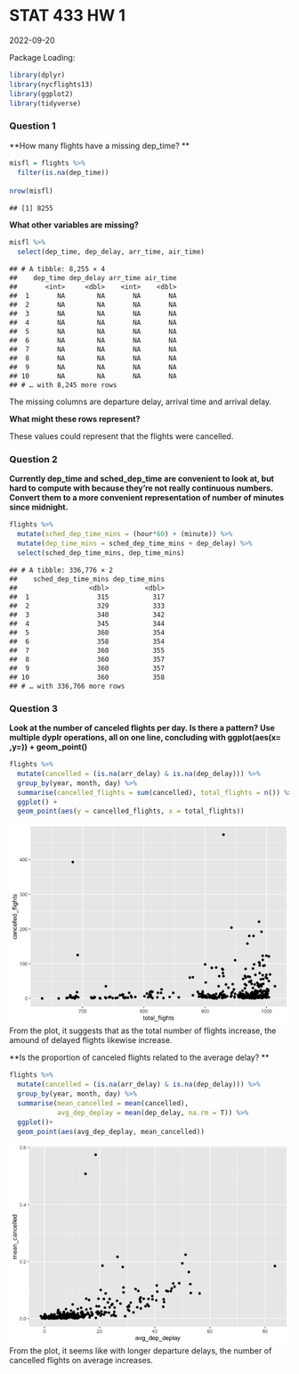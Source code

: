 STAT 433 HW 1
================
2022-09-20

Package Loading:

``` r
library(dplyr)
library(nycflights13)
library(ggplot2)
library(tidyverse)
```

### Question 1

**How many flights have a missing dep_time? **

``` r
misfl = flights %>%
  filter(is.na(dep_time))

nrow(misfl)
```

    ## [1] 8255

**What other variables are missing?**

``` r
misfl %>%
  select(dep_time, dep_delay, arr_time, air_time)
```

    ## # A tibble: 8,255 × 4
    ##    dep_time dep_delay arr_time air_time
    ##       <int>     <dbl>    <int>    <dbl>
    ##  1       NA        NA       NA       NA
    ##  2       NA        NA       NA       NA
    ##  3       NA        NA       NA       NA
    ##  4       NA        NA       NA       NA
    ##  5       NA        NA       NA       NA
    ##  6       NA        NA       NA       NA
    ##  7       NA        NA       NA       NA
    ##  8       NA        NA       NA       NA
    ##  9       NA        NA       NA       NA
    ## 10       NA        NA       NA       NA
    ## # … with 8,245 more rows

The missing columns are departure delay, arrival time and arrival delay.

**What might these rows represent?**

These values could represent that the flights were cancelled.

### Question 2

**Currently dep_time and sched_dep_time are convenient to look at, but
hard to compute with because they’re not really continuous numbers.
Convert them to a more convenient representation of number of minutes
since midnight.**

``` r
flights %>%
  mutate(sched_dep_time_mins = (hour*60) + (minute)) %>%
  mutate(dep_time_mins = sched_dep_time_mins + dep_delay) %>%
  select(sched_dep_time_mins, dep_time_mins)
```

    ## # A tibble: 336,776 × 2
    ##    sched_dep_time_mins dep_time_mins
    ##                  <dbl>         <dbl>
    ##  1                 315           317
    ##  2                 329           333
    ##  3                 340           342
    ##  4                 345           344
    ##  5                 360           354
    ##  6                 358           354
    ##  7                 360           355
    ##  8                 360           357
    ##  9                 360           357
    ## 10                 360           358
    ## # … with 336,766 more rows

### Question 3

**Look at the number of canceled flights per day. Is there a pattern?
Use multiple dyplr operations, all on one line, concluding with
ggplot(aes(x= ,y=)) + geom_point()**

``` r
flights %>%
  mutate(cancelled = (is.na(arr_delay) & is.na(dep_delay))) %>%
  group_by(year, month, day) %>%
  summarise(cancelled_flights = sum(cancelled), total_flights = n()) %>%
  ggplot() +
  geom_point(aes(y = cancelled_flights, x = total_flights))
```

![](README_files/figure-gfm/unnamed-chunk-5-1.png)<!-- --> From the
plot, it suggests that as the total number of flights increase, the
amound of delayed flights likewise increase.

**Is the proportion of canceled flights related to the average delay? **

``` r
flights %>%
  mutate(cancelled = (is.na(arr_delay) & is.na(dep_delay))) %>%
  group_by(year, month, day) %>%
  summarise(mean_cancelled = mean(cancelled),
            avg_dep_deplay = mean(dep_delay, na.rm = T)) %>%
  ggplot()+
  geom_point(aes(avg_dep_deplay, mean_cancelled))
```

![](README_files/figure-gfm/unnamed-chunk-6-1.png)<!-- --> From the
plot, it seems like with longer departure delays, the number of
cancelled flights on average increases.

